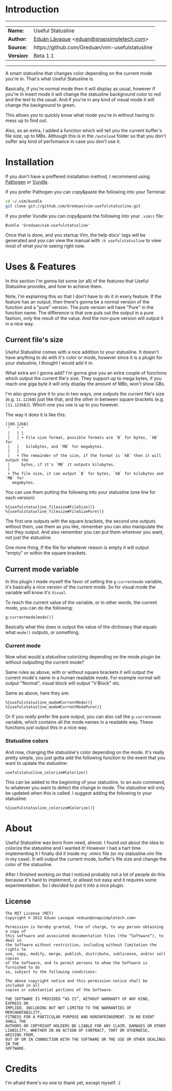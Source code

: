 # Introduction

-----

<table>
	<tr>
		<td><strong>Name:</strong></td>
		<td>Useful Statusline</td>
	</tr>
	<tr>
		<td><strong>Author:</strong></td>
		<td><a href="http://eduantech.com/">Eduán Lávaque</a> &lt;<a href="mailto:eduan@snapsimpletech.com">eduan@snapsimpletech.com</a>></td>
	</tr>
	<tr>
		<td><strong>Source:</strong></td>
		<td>https://github.com/Greduan/vim-usefulstatusline</td>
	</tr>
	<tr>
		<td><strong>Version:</strong></td>
		<td>Beta 1.1</td>
	</tr>
</table>

-----

A smart statusline that changes color depending on the current mode you're in. That's what Useful Statusline is.

Basically, if you're normal mode then it will display as usual, however if you're in insert mode it will change the statusline background color to red and the text to the usual. And if you're in any kind of visual mode it will change the background to green.

This allows you to quickly know what mode you're in without having to mess up to find out.

Also, as an extra, I added a function which will tell you the current buffer's file size, up to MBs. Although this is in the `/autoload` folder so that you don't suffer any kind of perfomance in case you don't use it.

# Installation

If you don't have a preffered installation method, I recommend using [Pathogen][1] or [Vundle][2].

If you prefer Pathogen you can copy&paste the following into your Terminal:

```sh
cd ~/.vim/bundle
git clone git://github.com/Greduan/vim-usefulstatusline.git
```

If you prefer Vundle you can copy&paste the following into your `.vimrc` file:

```viml
Bundle 'Greduan/vim-usefulstatusline'
```

Once that is done, and you startup Vim, the help docs' tags will be generated and you can view the manual with `:h usefulstatusline` to view most of what you're seeing right now.

# Uses & Features

In this section I'm gonna list some (or all) of the features that Useful Statusline provides, and how to achieve them.

Note, I'm explaining this so that I don't have to do it in every feature. If the feature has an output, then there's gonna be a normal version of the function and a "pure" version. The pure version will have "Pure" in the function name. The difference is that one puts out the output in a pure fashion, only the result of the value. And the non-pure version will output it in a nice way.

## Current file's size

Useful Statusline comes with a nice addition to your statusline. It doesn't have anything to do with it's color or mode, however since it is a plugin for your statusline, I thought I would add it in.

What extra am I gonna add? I'm gonna give you an extra couple of functions which output the current file's size. They support up to mega bytes, if you reach one giga byte it will only display the amount of MBs, won't show GBs.

I'm also gonna give it to you in two ways, one outputs the current file's size (e.g. `11.123kB`) just like that, and the other in between square brackets (e.g. `[11.123kB]`). Which one you use is up to you however.

The way it does it is like this:
```text
[100.12kB]
 ^   ^ ^
 |   | |
 |   | + File size format, possible formats are `B` for bytes, `kB` for
 |   |   kilobytes, and `MB` for megabytes.
 |   |
 |   + The remainder of the size, if the format is `kB` then it will output the
 |     bytes, if it's `MB` it outputs kilobytes.
 |
 + The file size, it can output `B` for bytes, `kB` for kilobytes and `MB` for
   megabytes.
```

You can use them putting the following into your statusline (one line for each version):
```viml
%{usefulstatusline_filesize#FileSize()}
%{usefulstatusline_filesize#FileSizePure()}
```

The first one outputs with the square brackets, the second one outputs without them, use them as you like, remember you can also manipulate the text they output. And also remember you can put them wherever you want, not just the statusline.

One more thing, if the file for whatever reason is empty it will output "empty" or within the square brackets.

## Current mode variable

In this plugin I made myself the favor of setting the `g:currentmode` variable, it's basically a nice version of the current mode. So for visual mode the variable will know it's `Visual`.

To reach the current value of the variable, or in other words, the current mode, you can do the following:
```viml
g:currentmode[mode()]
```

Basically what this does is output the value of the dictionary that equals what `mode()` outputs, or something.

### Current mode

Now what would a statusline colorizing depending on the mode plugin be without outputting the current mode?

Same rules as above, with or without square brackets it will output the current mode's name in a human readable mode. For example normal will output "Normal", visual block will output "V·Block" etc.

Same as above, here they are:
```viml
%{usefulstatusline_mode#CurrentMode()}
%{usefulstatusline_mode#CurrentModePure()}
```

Or if you *really* prefer the pure output, you can also call the `g:currentmode` variable, which contains all the mode names in a readable way. These functions just output this in a nice way.

### Statusline colors

And now, changing the statusline's color depending on the mode. It's really pretty simple, you just gotta add the following function to the event that you want to update the statusline:
```viml
usefulstatusline_colorize#Colorize()
```

This can be added to the beginning of your statusline, to an auto command, to whatever you want to detect the change in mode. The statusline will only be updated when this is called. I suggest adding the following to your statusline:
```viml
%{usefulstatusline_colorize#Colorize()}
```

# About

Useful Statusline was born from need, almost. I found out about the idea to colorize the statusline and I wanted it! However I had a hart time implementing it I finally did it inside my .vimrc file (or my statusline.vim file in my case). It will output the current mode, buffer's file size and change the color of the statusline.

After I finished working on that I noticed probably not a lot of people do this because it's hard to implement, or atleast not easy and it requires some experimentation. So I decided to put it into a nice plugin.

## License

```text
The MIT License (MIT)
Copyright © 2012 Eduan Lavaque <eduan@snapsimpletech.com>

Permission is hereby granted, free of charge, to any person obtaining a copy of
this software and associated documentation files (the “Software”), to deal in 
the Software without restriction, including without limitation the rights to 
use, copy, modify, merge, publish, distribute, sublicense, and/or sell copies 
of the Software, and to permit persons to whom the Software is furnished to do 
so, subject to the following conditions:

The above copyright notice and this permission notice shall be included in all 
copies or substantial portions of the Software.

THE SOFTWARE IS PROVIDED “AS IS”, WITHOUT WARRANTY OF ANY KIND, EXPRESS OR 
IMPLIED, INCLUDING BUT NOT LIMITED TO THE WARRANTIES OF MERCHANTABILITY, 
FITNESS FOR A PARTICULAR PURPOSE AND NONINFRINGEMENT. IN NO EVENT SHALL THE 
AUTHORS OR COPYRIGHT HOLDERS BE LIABLE FOR ANY CLAIM, DAMAGES OR OTHER 
LIABILITY, WHETHER IN AN ACTION OF CONTRACT, TORT OR OTHERWISE, ARISING FROM, 
OUT OF OR IN CONNECTION WITH THE SOFTWARE OR THE USE OR OTHER DEALINGS IN THE 
SOFTWARE.
```

# Credits

I'm afraid there's no one to thank yet, except myself. :(

[1]: https://github.com/tpope/vim-pathogen
[2]: https://github.com/gmarik/vundle
